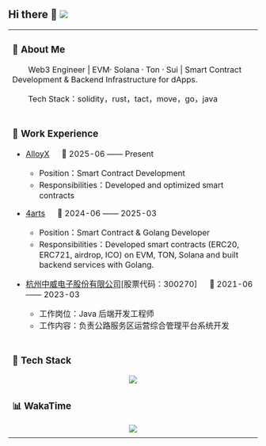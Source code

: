 ## Hi there 👋 <img src="https://komarev.com/ghpvc/?username=LukeDevX&abbreviated=true" />


<table>
  
<tr><td>

### 🤺 About Me

<p>&emsp;&emsp;Web3 Engineer | EVM· Solana · Ton · Sui | Smart Contract Development & Backend Infrastructure for dApps.</p>
<p>&emsp;&emsp;Tech Stack：solidity，rust，tact，move，go，java</p>

</td></tr>

<tr><td>

### 🏢 Work Experience

- [AlloyX](https://www.alloyx.com/) &emsp; 📌 2025-06 —— Present

  - Position：Smart Contract  Development
  - Responsibilities：Developed and optimized smart contracts

- [4arts](https://www.4arts.cc/pages/) &emsp; 📌 2024-06 —— 2025-03

  - Position：Smart Contract & Golang Developer
  - Responsibilities：Developed smart contracts (ERC20, ERC721, airdrop, ICO) on EVM, TON, Solana and built backend services with Golang.

- [杭州中威电子股份有限公司](http://www.joyware.com/)[股票代码：300270] &emsp; 📌 2021-06 —— 2023-03

  - 工作岗位：Java 后端开发工程师
  - 工作内容：负责公路服务区运营综合管理平台系统开发


</td></tr>

<tr><td>

### 📃 Tech Stack

<div align="center"> <img src="https://lukedevx.vercel.app/api/top-langs/?username=LukeDevX&hide_title=true&hide_border=true&layout=compact&langs_count=6&text_color=000&icon_color=fff&bg_color=0,52fa5a,4dfcff,c64dff&theme=graywhite" /> </div> 

</td></tr>

<tr><td>

### 📊 WakaTime
<div align="center"> 
<picture>
   <source
    srcset="https://lukedevx.vercel.app/api/wakatime?username=LukeDevX&layout=compact&text_color=f0f6fc&bg_color=00000000&hide_border=true&hide_title=true"
    media="(prefers-color-scheme: dark)"
  />
  <source
    srcset="https://lukedevx.vercel.app/api/wakatime?username=LukeDevX&layout=compact&text_color=1f2328&bg_color=00000000&hide_border=true&hide_title=true"
    media="(prefers-color-scheme: light)"
  />
  <img src="https://lukedevx.vercel.app/api/wakatime?username=LukeDevX&layout=compact&text_color=f0f6fc&bg_color=00000000&hide_border=true&hide_title=true" />
</picture>
 </div> 
</td></tr>

<tr><td>
